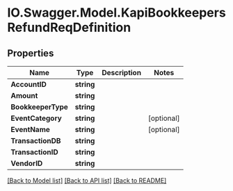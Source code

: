 # IO.Swagger.Model.KapiBookkeepersRefundReqDefinition
## Properties

Name | Type | Description | Notes
------------ | ------------- | ------------- | -------------
**AccountID** | **string** |  | 
**Amount** | **string** |  | 
**BookkeeperType** | **string** |  | 
**EventCategory** | **string** |  | [optional] 
**EventName** | **string** |  | [optional] 
**TransactionDB** | **string** |  | 
**TransactionID** | **string** |  | 
**VendorID** | **string** |  | 

[[Back to Model list]](../README.md#documentation-for-models) [[Back to API list]](../README.md#documentation-for-api-endpoints) [[Back to README]](../README.md)

